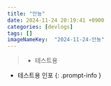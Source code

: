 ```yaml
---
title: "안뇽"
date: 2024-11-24 20:19:41 +0900
categories: [devlogs]
tags: []
imageNameKey:  "2024-11-24-안뇽"
---
```



>- 테스트용 
- 테스트용 인포 
{: .prompt-info }


